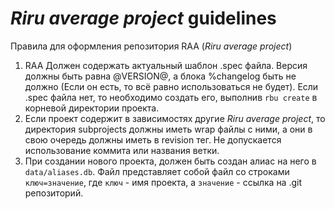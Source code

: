 # _Riru average project_ guidelines

Правила для оформления репозитория RAA (_Riru average project_)

1. RAA Должен содержать актуальный шаблон .spec файла. Версия должны быть равна @VERSION@, а блока %changelog быть не должно (Если он есть, то всё равно использоваться не будет).
Если .spec файла нет, то необходимо создать его, выполнив `rbu create` в корневой директории проекта.
2. Если проект содержит в зависимостях другие _Riru average project_, то директория subprojects должны иметь wrap файлы с ними, а они в свою очередь должны иметь в revision тег. Не допускается использование коммита или названия ветки.
3. При создании нового проекта, должен быть создан алиас на него в `data/aliases.db`. Файл представляет собой файл со строками `ключ=значение`, где `ключ` - имя проекта, а `значение` - ссылка на .git репозиторий.
